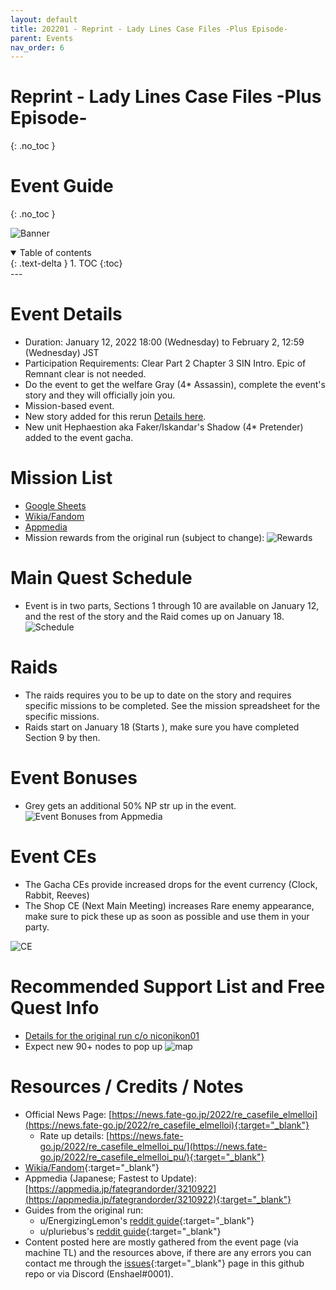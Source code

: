 ```yaml
---
layout: default
title: 202201 - Reprint - Lady Lines Case Files -Plus Episode-
parent: Events
nav_order: 6
---
```


# Reprint - Lady Lines Case Files -Plus Episode-
{: .no_toc }
# Event Guide
{: .no_toc }

![Banner](https://news.fate-go.jp/wp-content/uploads/2022/re_casefile_elmelloi_dynzp/top_banner.png)

<details open markdown="block">
  <summary>
    Table of contents
  </summary>
  {: .text-delta }
1. TOC
{:toc}
</details>
---

# Event Details
- Duration: January 12, 2022 18:00 (Wednesday) to February 2, 12:59 (Wednesday) JST
- Participation Requirements: Clear Part 2 Chapter 3 SIN Intro. Epic of Remnant clear is not needed.
- Do the event to get the welfare Gray (4* Assassin), complete the event's story and they will officially join you.
- Mission-based event.
- New story added for this rerun [Details here](https://news.fate-go.jp/2022/re_casefile_elmelloi/#ttl4).
- New unit Hephaestion aka Faker/Iskandar's Shadow (4* Pretender) added to the event gacha.

# Mission List
 - [Google Sheets](https://docs.google.com/spreadsheets/d/e/2PACX-1vTPtOU6OqVjQxwwQTRKz1aULwxHpS2iP5xC4F7Jc_xnpZiEu85bVcFhGS2ZJvXZMzHWSkPAF5RuLpOy/pubhtml)
 - [Wikia/Fandom](https://fategrandorder.fandom.com/wiki/Lady_Reines_Case_Files/Mission_List)
 - [Appmedia](https://appmedia.jp/fategrandorder/3338608)
 - Mission rewards from the original run (subject to change):
![Rewards](https://media.discordapp.net/attachments/802752542538203147/929751415268728842/unknown.png?width=523&height=406)

# Main Quest Schedule
- Event is in two parts, Sections 1 through 10 are available on January 12, and the rest of the story and the Raid comes up on January 18.
![Schedule](https://cdn.discordapp.com/attachments/802752542538203147/929749761093939240/unknown.png)

# Raids
- The raids requires you to be up to date on the story and requires specific missions to be completed. See the mission spreadsheet for the specific missions.
- Raids start on January 18 (Starts <span id="timer1"></span>), make sure you have completed Section 9 by then.

# Event Bonuses
- Grey gets an additional 50% NP str up in the event.
![Event Bonuses from Appmedia](https://media.discordapp.net/attachments/802752542538203147/929747084817625098/unknown.png)

# Event CEs
- The Gacha CEs provide increased drops for the event currency (Clock, Rabbit, Reeves)
- The Shop CE (Next Main Meeting) increases Rare enemy appearance, make sure to pick these up as soon as possible and use them in your party. 

![CE](https://media.discordapp.net/attachments/802752542538203147/929747110461575168/unknown.png)

# Recommended Support List and Free Quest Info
- [Details for the original run c/o niconikon01](https://twitter.com/niconikon01/status/1122287174039113728)
- Expect new 90+ nodes to pop up
![map](https://pbs.twimg.com/media/D5MpKw-VUAA6Ej2?format=jpg&name=4096x4096)

# Resources / Credits / Notes

- Official News Page: [https://news.fate-go.jp/2022/re_casefile_elmelloi](https://news.fate-go.jp/2022/re_casefile_elmelloi){:target="_blank"}
    - Rate up details: [https://news.fate-go.jp/2022/re_casefile_elmelloi_pu/](https://news.fate-go.jp/2022/re_casefile_elmelloi_pu/){:target="_blank"}
- [Wikia/Fandom](https://fategrandorder.fandom.com/wiki/Lady_Reines_Case_Files_Rerun){:target="_blank"}
- Appmedia (Japanese; Fastest to Update): [https://appmedia.jp/fategrandorder/3210922](https://appmedia.jp/fategrandorder/3210922){:target="_blank"}
- Guides from the original run:
    - u/EnergizingLemon's [reddit guide](https://www.reddit.com/r/FGOGuide/comments/bi1jdo/quick_lord_el_melloi_case_files_collab_event/){:target="_blank"}
    - u/pluriebus's [reddit guide](https://www.reddit.com/r/FGOGuide/comments/bkjlte/quicker_case_files_event_guide/){:target="_blank"}
- Content posted here are mostly gathered from the event page (via machine TL) and the resources above, if there are any errors you can contact me through the [issues](https://github.com/r-grandorder/fgo-guides/issues){:target="_blank"} page in this github repo or via Discord (Enshael#0001).


<script>
setInterval(function () {  
  var times = [1642496400];
  
  var now = new Date().getTime() / 1000;
  for(var i=0; i<times.length;i++){
    var futureEvent = times[i] > now;
    var diff = times[i]-now;
    if(!futureEvent) {
      diff = -diff;
    }
    /*https://stackoverflow.com/a/52387803*/
    var d = Math.floor(diff / (60*60*24));
    var h = Math.floor((diff % (60*60*24)) / (60*60));
    var m = Math.floor((diff % (60*60)) / 60);
    var s = Math.floor(diff % 60);
    var dDisplay = d > 0 ? d + (d == 1 ? " day, " : " days, ") : "";
    var hDisplay = h > 0 ? h + (h == 1 ? " hour, " : " hours, ") : "";
    var mDisplay = m > 0 ? m + (m == 1 ? " minute" : " minutes") : "";

    var disp = dDisplay + hDisplay + mDisplay;

    if(futureEvent) {
      disp = "in " + disp + ".";
    } else {
      disp = disp + " ago.";
    }
    document.querySelector("#timer"+(i+1)).textContent = disp;
  }
}, 1000);
</script>
